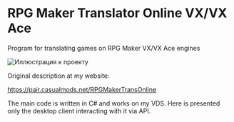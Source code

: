 # RPG Maker Translator Online VX/VX Ace
Program for translating games on RPG Maker VX/VX Ace engines

![Иллюстрация к проекту](https://pair.casualmods.net/images/Onlinetrans/Map.jpg)


Original description at my website:

https://pair.casualmods.net/RPGMakerTransOnline

The main code is written in C# and works on my VDS.
Here is presented only the desktop client interacting with it via API.

